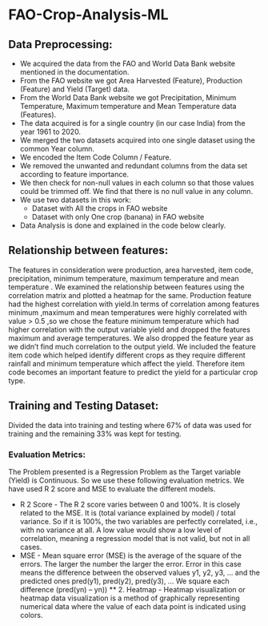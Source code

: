 # FAO-Crop-Analysis-ML

## Data Preprocessing:
- We acquired the data from the FAO and World Data Bank website
mentioned in the documentation.
- From the FAO website we got Area Harvested (Feature), Production
(Feature) and Yield (Target) data.
- From the World Data Bank website we got Precipitation, Minimum
Temperature, Maximum temperature and Mean Temperature data
(Features).
- The data acquired is for a single country (in our case India) from the
year 1961 to 2020.
- We merged the two datasets acquired into one single dataset using
the common Year column.
- We encoded the Item Code Column / Feature.
- We removed the unwanted and redundant columns from the data set
according to feature importance.
- We then check for non-null values in each column so that those values
could be trimmed off. We find that there is no null value in any column.
- We use two datasets in this work:
  - Dataset with All the crops in FAO website
  - Dataset with only One crop (banana) in FAO website
- Data Analysis is done and explained in the code below clearly.

## Relationship between features:
The features in consideration were production, area harvested, item code,
precipitation, minimum temperature, maximum temperature and mean
temperature . We examined the relationship between features using the
correlation matrix and plotted a heatmap for the same. Production feature had
the highest correlation with yield.In terms of correlation among features minimum
,maximum and mean temperatures were highly correlated with value > 0.5 ,so we
chose the feature minimum temperature which had higher correlation with the
output variable yield and dropped the features maximum and average
temperatures. We also dropped the feature year as we didn’t find much
correlation to the output yield.
We included the feature item code which helped identify different crops as they
require different rainfall and minimum temperature which affect the yield.
Therefore item code becomes an important feature to predict the yield for a
particular crop type.

## Training and Testing Dataset:
Divided the data into training and testing where 67% of data was used for
training and the remaining 33% was kept for testing.
### Evaluation Metrics:
The Problem presented is a Regression Problem as the Target variable
(Yield) is Continuous. So we use these following evaluation metrics.
We have used R 2 score and MSE to evaluate the different models.
- R 2 Score - The R 2 score varies between 0 and 100%. It is closely related to the
MSE. It is (total variance explained by model) / total variance. So if it is 100%, the
two variables are perfectly correlated, i.e., with no variance at all. A low value
would show a low level of correlation, meaning a regression model that is not
valid, but not in all cases.
- MSE - Mean square error (MSE) is the average of the square of the errors. The
larger the number the larger the error. Error in this case means the difference
between the observed values y1, y2, y3, … and the predicted ones pred(y1),
pred(y2), pred(y3), … We square each difference (pred(yn) – yn)) ** 2.
Heatmap - Heatmap visualization or heatmap data visualization is a method of
graphically representing numerical data where the value of each data point is
indicated using colors.
